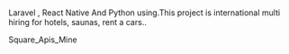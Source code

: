# 
Laravel , React Native And Python using.This project is international multi hiring for hotels, saunas, rent a cars..

Square_Apis_Mine
